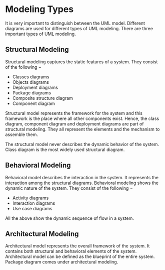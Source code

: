 # Modeling Types

It is very important to distinguish between the UML model. Different diagrams are used for different types of UML modeling. There are three important types of UML modeling.

## Structural Modeling

Structural modeling captures the static features of a system. They consist of the following −

- Classes diagrams
- Objects diagrams
- Deployment diagrams
- Package diagrams
- Composite structure diagram
- Component diagram

Structural model represents the framework for the system and this framework is the place where all other components exist. Hence, the class diagram, component diagram and deployment diagrams are part of structural modeling. They all represent the elements and the mechanism to assemble them.

The structural model never describes the dynamic behavior of the system. Class diagram is the most widely used structural diagram.

## Behavioral Modeling

Behavioral model describes the interaction in the system. It represents the interaction among the structural diagrams. Behavioral modeling shows the dynamic nature of the system. They consist of the following −

- Activity diagrams
- Interaction diagrams
- Use case diagrams

All the above show the dynamic sequence of flow in a system.

## Architectural Modeling

Architectural model represents the overall framework of the system. It contains both structural and behavioral elements of the system. Architectural model can be defined as the blueprint of the entire system. Package diagram comes under architectural modeling.